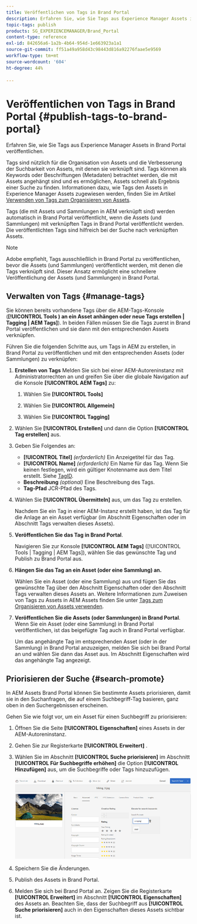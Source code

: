 ```yaml
---
title: Veröffentlichen von Tags in Brand Portal
description: Erfahren Sie, wie Sie Tags aus Experience Manager Assets in Brand Portal veröffentlichen.
topic-tags: publish
products: SG_EXPERIENCEMANAGER/Brand_Portal
content-type: reference
exl-id: 842656a6-1a2b-4b64-954d-1e663923a1a1
source-git-commit: ff51a49a958d43c98443d816a92276faae5e9569
workflow-type: tm+mt
source-wordcount: '604'
ht-degree: 44%

---
```


# Veröffentlichen von Tags in Brand Portal {#publish-tags-to-brand-portal}

Erfahren Sie, wie Sie Tags aus Experience Manager Assets in Brand Portal veröffentlichen.

Tags sind nützlich für die Organisation von Assets und die Verbesserung der Suchbarkeit von Assets, mit denen sie verknüpft sind. Tags können als Keywords oder Beschriftungen (Metadaten) betrachtet werden, die mit Assets angehängt sind und es ermöglichen, Assets schnell als Ergebnis einer Suche zu finden. Informationen dazu, wie Tags den Assets in Experience Manager Assets zugewiesen werden, finden Sie im Artikel [Verwenden von Tags zum Organisieren von Assets](https://experienceleague.adobe.com/en/docs/experience-manager-65/content/assets/managing/organize-assets).

Tags (die mit Assets und Sammlungen in AEM verknüpft sind) werden automatisch in Brand Portal veröffentlicht, wenn die Assets (und Sammlungen) mit verknüpften Tags in Brand Portal veröffentlicht werden. Die veröffentlichten Tags sind hilfreich bei der Suche nach verknüpften Assets.

>[!NOTE]
>
>Adobe empfiehlt, Tags ausschließlich in Brand Portal zu veröffentlichen, bevor die Assets (und Sammlungen) veröffentlicht werden, mit denen die Tags verknüpft sind. Dieser Ansatz ermöglicht eine schnellere Veröffentlichung der Assets (und Sammlungen) in Brand Portal.

## Verwalten von Tags {#manage-tags}

Sie können bereits vorhandene Tags über die AEM-Tags-Konsole (**[!UICONTROL Tools ) an ein Asset anhängen oder neue Tags erstellen | Tagging | AEM Tags]**). In beiden Fällen müssen Sie die Tags zuerst in Brand Portal veröffentlichen und sie dann mit den entsprechenden Assets verknüpfen.

Führen Sie die folgenden Schritte aus, um Tags in AEM zu erstellen, in Brand Portal zu veröffentlichen und mit den entsprechenden Assets (oder Sammlungen) zu verknüpfen:

1. **Erstellen von Tags**
Melden Sie sich bei einer AEM-Autoreninstanz mit Administratorrechten an und greifen Sie über die globale Navigation auf die Konsole **[!UICONTROL AEM Tags]** zu:

   1. Wählen Sie **[!UICONTROL Tools]**

   1. Wählen Sie **[!UICONTROL Allgemein]**

   1. Wählen Sie **[!UICONTROL Tagging]**

1. Wählen Sie **[!UICONTROL Erstellen]** und dann die Option **[!UICONTROL Tag erstellen]** aus.
1. Geben Sie Folgendes an:

   * **[!UICONTROL Titel]**
     *(erforderlich)* Ein Anzeigetitel für das Tag.
   * **[!UICONTROL Name]**
     *(erforderlich)* Ein Name für das Tag. Wenn Sie keinen festlegen, wird ein gültiger Knotenname aus dem Titel erstellt. Siehe [TagID](https://experienceleague.adobe.com/en/docs/experience-manager-65/content/implementing/developing/platform/tagging/framework).
   * **Beschreibung**
     *(optional)* Eine Beschreibung des Tags.
   * **Tag-Pfad** JCR-Pfad des Tags.

1. Wählen Sie **[!UICONTROL Übermitteln]** aus, um das Tag zu erstellen.

   Nachdem Sie ein Tag in einer AEM-Instanz erstellt haben, ist das Tag für die Anlage an ein Asset verfügbar (im Abschnitt Eigenschaften oder im Abschnitt Tags verwalten dieses Assets).

1. **Veröffentlichen Sie das Tag in Brand Portal**.

   Navigieren Sie zur Konsole **[!UICONTROL AEM Tags]** ([!UICONTROL Tools | Tagging | AEM Tags]), wählen Sie das gewünschte Tag und Publish zu Brand Portal aus.

1. **Hängen Sie das Tag an ein Asset (oder eine Sammlung) an.**

   Wählen Sie ein Asset (oder eine Sammlung) aus und fügen Sie das gewünschte Tag über den Abschnitt Eigenschaften oder den Abschnitt Tags verwalten dieses Assets an. Weitere Informationen zum Zuweisen von Tags zu Assets in AEM Assets finden Sie unter [Tags zum Organisieren von Assets verwenden](https://experienceleague.adobe.com/en/docs/experience-manager-65/content/assets/managing/organize-assets).

1. **Veröffentlichen Sie die Assets (oder Sammlungen) in Brand Portal**.\
   Wenn Sie ein Asset (oder eine Sammlung) in Brand Portal veröffentlichen, ist das beigefügte Tag auch in Brand Portal verfügbar.

   Um das angehängte Tag im entsprechenden Asset (oder in der Sammlung) in Brand Portal anzuzeigen, melden Sie sich bei Brand Portal an und wählen Sie dann das Asset aus. Im Abschnitt Eigenschaften wird das angehängte Tag angezeigt.

## Priorisieren der Suche {#search-promote}

In AEM Assets Brand Portal können Sie bestimmte Assets priorisieren, damit sie in den Suchanfragen, die auf einem Suchbegriff-Tag basieren, ganz oben in den Suchergebnissen erscheinen.

Gehen Sie wie folgt vor, um ein Asset für einen Suchbegriff zu priorisieren:

1. Öffnen Sie die Seite **[!UICONTROL Eigenschaften]** eines Assets in der AEM-Autoreninstanz.
1. Gehen Sie zur Registerkarte **[!UICONTROL Erweitert]** .
1. Wählen Sie im Abschnitt **[!UICONTROL Suche priorisieren]** im Abschnitt **[!UICONTROL Für Suchbegriffe erhöhen]** die Option **[!UICONTROL Hinzufügen]** aus, um die Suchbegriffe oder Tags hinzuzufügen.

   ![](assets/search-promote.png)

1. Speichern Sie die Änderungen.
1. Publish des Assets in Brand Portal.
1. Melden Sie sich bei Brand Portal an. Zeigen Sie die Registerkarte **[!UICONTROL Erweitert]** im Abschnitt **[!UICONTROL Eigenschaften]** des Assets an.
Beachten Sie, dass der Suchbegriff aus **[!UICONTROL Suche priorisieren]** auch in den Eigenschaften dieses Assets sichtbar ist.
